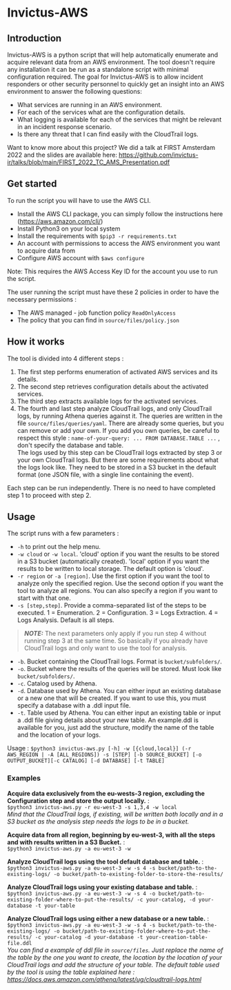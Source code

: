 # Invictus-AWS

## Introduction
Invictus-AWS is a python script that will help automatically enumerate and acquire relevant data from an AWS environment.
The tool doesn't require any installation it can be run as a standalone script with minimal configuration required.
The goal for Invictus-AWS is to allow incident responders or other security personnel to quickly get an insight into an AWS environment to answer the following questions:
- What services are running in an AWS environment.
- For each of the services what are the configuration details.
- What logging is available for each of the services that might be relevant in an incident response scenario. 
- Is there any threat that I can find easily with the CloudTrail logs.

Want to know more about this project?
We did a talk at FIRST Amsterdam 2022 and the slides are available here:
https://github.com/invictus-ir/talks/blob/main/FIRST_2022_TC_AMS_Presentation.pdf


## Get started

To run the script you will have to use the AWS CLI. 

- Install the AWS CLI package, you can simply follow the instructions here (https://aws.amazon.com/cli/) 
- Install Python3 on your local system
- Install the requirements with `$pip3 -r requirements.txt`
- An account with permissions to access the AWS environment you want to acquire data from
- Configure AWS account with `$aws configure`

Note: This requires the AWS Access Key ID for the account you use to run the script.

The user running the script must have these 2 policies in order to have the necessary permissions :
* The AWS managed - job function policy `ReadOnlyAccess`
* The policy that you can find in `source/files/policy.json`

## How it works

The tool is divided into 4 different steps :
1. The first step performs enumeration of activated AWS services and its details.
2. The second step retrieves configuration details about the activated services.
3. The third step extracts available logs for the activated services.
4. The fourth and last step analyze CloudTrail logs, and only CloudTrail logs, by running Athena queries against it. The queries are written in the file `source/files/queries/yaml`. There are already some queries, but you can remove or add your own. If you add you own queries, be careful to respect this style : `name-of-your-query: ... FROM DATABASE.TABLE ...` , don't specify the database and table.  
The logs used by this step can be CloudTrail logs extracted by step 3 or your own CloudTrail logs. But there are some requirements about what the logs look like. They need to be stored in a S3 bucket in the default format (one JSON file, with a single line containing the event). 

Each step can be run independently. There is no need to have completed step 1 to proceed with step 2.

## Usage

The script runs with a few parameters :  
* `-h` to print out the help menu.
* `-w cloud` or `-w local`. 'cloud' option if you want the results to be stored in a S3 bucket (automatically created). 'local' option if you want the results to be written to local storage. The default option is 'cloud'.
* `-r region` or `-a [region]`. Use the first option if you want the tool to analyze only the specified region. Use the second option if you want the tool to analyze all regions. You can also specify a region if you want to start with that one.
* `-s [step,step]`. Provide a comma-separated list of the steps to be executed. 1 = Enumeration. 2 = Configuration. 3 = Logs Extraction. 4 = Logs Analysis. Default is all steps.
> **_NOTE:_**  The next parameters only apply if you run step 4 without running step 3 at the same time. So basically if you already have CloudTrail logs and only want to use the tool for analysis. 

* `-b`. Bucket containing the CloudTrail logs. Format is `bucket/subfolders/`.
* `-o`. Bucket where the results of the queries will be stored. Must look like `bucket/subfolders/`.
* `-c`. Catalog used by Athena.
* `-d`. Database used by Athena. You can either input an existing database or a new one that will be created. If you want to use this, you must specify a database with a .ddl input file. 
* `-t`. Table used by Athena. You can either input an existing table or input a .ddl file giving details about your new table. An example.ddl is available for you, just add the structure, modify the name of the table and the location of your logs.

Usage : `$python3 invictus-aws.py [-h] -w [{cloud,local}] (-r AWS_REGION | -A [ALL_REGIONS]) -s [STEP] [-b SOURCE_BUCKET] [-o OUTPUT_BUCKET][-c CATALOG] [-d DATABASE] [-t TABLE]`

### Examples

**Acquire data exclusively from the eu-wests-3 region, excluding the Configuration step and store the output locally.** :    
`$python3 invictus-aws.py -r eu-west-3 -s 1,3,4 -w local`  
*Mind that the CloudTrail logs, if existing, will be written both locally and in a S3 bucket as the analysis step needs the logs to be in a bucket.*

**Acquire data from all region, beginning by eu-west-3, with all the steps and with results written in a S3 Bucket.** :   
`$python3 invictus-aws.py -a eu-west-3 -w`

**Analyze CloudTrail logs using the tool default database and table.** :  
`$python3 invictus-aws.py -a eu-west-3 -w -s 4 -s bucket/path-to-the-existing-logs/ -o bucket/path-to-existing-folder-to-store-the-results/`

**Analyze CloudTrail logs using your existing database and table.** :  
`$python3 invictus-aws.py -a eu-west-3 -w -s 4 -o bucket/path-to-existing-folder-where-to-put-the-results/ -c your-catalog, -d your-database -t your-table`

**Analyze CloudTrail logs using either a new database or a new table.** :  
`$python3 invictus-aws.py -a eu-west-3 -w -s 4 -s bucket/path-to-the-existing-logs/ -o bucket/path-to-existing-folder-where-to-put-the-results/ -c your-catalog -d your-database -t your-creation-table-file.ddl`  
*You can find a example of ddl file in `source/files`. Just replace the name of the table by the one you want to create, the location by the location of your CloudTrail logs and add the structure of your table. The default table used by the tool is using the table explained here : https://docs.aws.amazon.com/athena/latest/ug/cloudtrail-logs.html*
